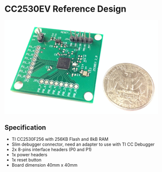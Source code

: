 # CC2530EV Reference Design

![CC2530EV](./CC2530EV.JPG)

## Specification
- TI CC2530F256 with 256KB Flash and 8kB RAM
- Slim debugger connector, need an adapter to use with TI CC Debugger
- 2x 8-pins interface headers (P0 and P1)
- 1x power headers
- 1x reset button
- Board dimension 40mm x 40mm